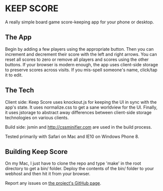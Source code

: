 KEEP SCORE
==========

A really simple board game score-keeping app for your phone or desktop.

The App
-------

Begin by adding a few players using the appropriate button. Then you can increment and decrement their score with the left and right arrows. You can reset all scores to zero or remove all players and scores using the other buttons. If your browser is modern enough, the app uses client-side storage to preserve scores across visits. If you mis-spell someone's name, click/tap it to edit.

The Tech
--------

Client side: Keep Score uses knockout.js for keeping the UI in sync with the app's state. It uses normalize.css to get a sane worldview for the UI. Finally, it uses jstorage to abstract away differences between client-side storage technologies on various clients.

Build side: jsmin and http://cssminifier.com are used in the build process.

Tested primarily with Safari on Mac and IE10 on Windows Phone 8.

Building Keep Score
-------------------

On my Mac, I just have to clone the repo and type 'make' in the root directory to get a bin/ folder. Deploy the contents of the bin/ folder to your webhost and then hit it from your browser.

Report any issues on [the project's GitHub page](https://github.com/vtbassmatt/KeepScore).

